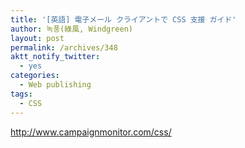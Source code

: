 ```yaml
---
title: '[英語] 電子メール クライアントで CSS 支援 ガイド'
author: 녹풍(綠風, Windgreen)
layout: post
permalink: /archives/348
aktt_notify_twitter:
  - yes
categories:
  - Web publishing
tags:
  - CSS
---
```

<meta http-equiv="content-type" content="text/html; charset=utf-8" />

<a target="_top" href="http://www.campaignmonitor.com/css/">http://www.campaignmonitor.com/css/</a>